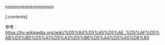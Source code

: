 

hhhhhhhhhhhhhhhhhhh
    
[:contents]

参考 : https://hy.wikipedia.org/wiki/%D5%84%D5%A5%D5%AE_%D5%AF%D5%AB%D5%BD%D5%A1%D5%A3%D5%B6%D5%A4%D5%A5%D6%80



    